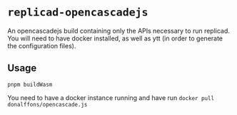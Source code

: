 # `replicad-opencascadejs`

An opencascadejs build containing only the APIs necessary to run replicad. You
will need to have docker installed, as well as ytt (in order to generate the
configuration files).

## Usage

```
pnpm buildWasm
```

You need to have a docker instance running and have run
`docker pull donalffons/opencascade.js`
